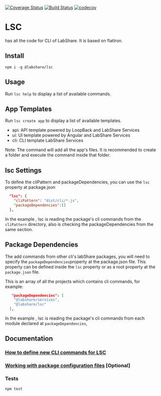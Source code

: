 [![Coverage Status](https://coveralls.io/repos/github/LabShare/lsc/badge.svg?branch=master)](https://coveralls.io/github/LabShare/lsc?branch=master)
[![Build Status](https://travis-ci.org/LabShare/lsc.svg?branch=master)](https://travis-ci.org/LabShare/lsc)
[![codecov](https://codecov.io/gh/LabShare/lsc/branch/master/graph/badge.svg)](https://codecov.io/gh/LabShare/lsc)

# LSC
has all the code for CLI of LabShare. It is based on flatIron.

## Install

`npm i -g @labshare/lsc`

## Usage

Run `lsc help` to display a list of available commands.

## App Templates

Run `lsc create app` to display a list of available templates.

- api: API template powered by LoopBack and LabShare Services
- ui: UI template powered by Angular and LabShare Services
- cli: CLI template LabShare Services

Note: The command will add all the app's files. It is recommended to create a folder and execute the command
inside that folder.
## lsc Settings

To define the cliPattern and packageDependencies, you can use the `lsc` property at package.json

```json
  "lsc": {
    "cliPattern": "dist/cli/*.js",
    "packageDependencies":[]
  },
```

In the example , lsc is reading the package's cli commands from the `cliPattern` directory, also
is checking the packageDependencies from the same section.

## Package Dependencies

The add commands from other cli's labShare packages, you will need to specify the `packageDependencies`property at
the package.json file. This property can be defined inside the `lsc` property or as a root property at the `package.json` file.

This is an array of all the projects which contains cli commands, for example:

```json
   "packageDependencies": [
    "@labshare/services",
    "@labshare/lsc"
  ],
```

In the example , lsc is reading the package's cli commands from each module declared at `packageDependencies`,

## Documentation

### [How to define new CLI commands for LSC](docs/package-cli.md)

### [Working with package configuration files](docs/package-configuration-files.md) [Optional]

### Tests

`npm test`
